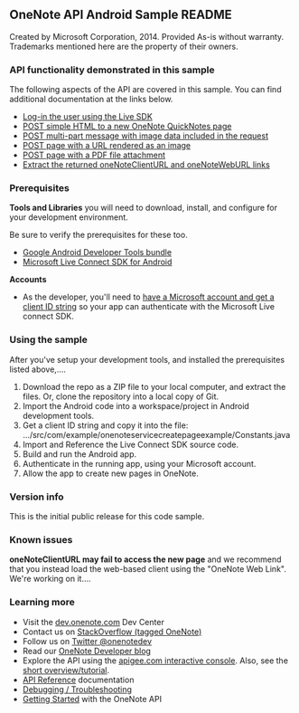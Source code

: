 ## OneNote API Android Sample README

Created by Microsoft Corporation, 2014. Provided As-is without warranty. Trademarks mentioned here are the property of their owners.

### API functionality demonstrated in this sample

The following aspects of the API are covered in this sample. You can 
find additional documentation at the links below.

* [Log-in the user using the Live SDK](http://msdn.microsoft.com/EN-US/library/office/dn575435.aspx)
* [POST simple HTML to a new OneNote QuickNotes page](http://msdn.microsoft.com/EN-US/library/office/dn575428.aspx)
* [POST multi-part message with image data included in the request](http://msdn.microsoft.com/EN-US/library/office/dn575432.aspx)
* [POST page with a URL rendered as an image](http://msdn.microsoft.com/EN-US/library/office/dn575431.aspx)
* [POST page with a PDF file attachment](http://msdn.microsoft.com/en-us/library/office/dn655137.aspx)
* [Extract the returned oneNoteClientURL and oneNoteWebURL links](http://msdn.microsoft.com/EN-US/library/office/dn575433.aspx)

### Prerequisites

**Tools and Libraries** you will need to download, install, and configure for your development environment. 

Be sure to verify the prerequisites for these too.

* [Google Android Developer Tools bundle](http://developer.android.com/sdk/index.html)  
* [Microsoft Live Connect SDK for Android](https://github.com/liveservices/LiveSDK-for-Android)
  
**Accounts**

* As the developer, you'll need to [have a Microsoft account and get a client ID string](http://msdn.microsoft.com/EN-US/library/office/dn575426.aspx) 
so your app can authenticate with the Microsoft Live connect SDK.


### Using the sample

After you've setup your development tools, and installed the prerequisites listed above,....

1. Download the repo as a ZIP file to your local computer, and extract the files. Or, clone the repository into a local copy of Git.
2. Import the Android code into a workspace/project in Android development tools.
3. Get a client ID string and copy it into the file:
.../src/com/example/onenoteservicecreatepageexample/Constants.java
4. Import and Reference the Live Connect SDK source code.
5. Build and run the Android app.
6. Authenticate in the running app, using your Microsoft account.
7. Allow the app to create new pages in OneNote.

### Version info

This is the initial public release for this code sample.

### Known issues

**oneNoteClientURL may fail to access the new page** and we recommend that you instead 
load the web-based client using the "OneNote Web Link". We're working on it....
  
### Learning more

* Visit the [dev.onenote.com](http://dev.onenote.com) Dev Center
* Contact us on [StackOverflow (tagged OneNote)](http://go.microsoft.com/fwlink/?LinkID=390182)
* Follow us on [Twitter @onenotedev](http://www.twitter.com/onenotedev)
* Read our [OneNote Developer blog](http://go.microsoft.com/fwlink/?LinkID=390183)
* Explore the API using the [apigee.com interactive console](http://go.microsoft.com/fwlink/?LinkID=392871).
Also, see the [short overview/tutorial](http://go.microsoft.com/fwlink/?LinkID=390179). 
* [API Reference](http://msdn.microsoft.com/en-us/library/office/dn575437.aspx) documentation
* [Debugging / Troubleshooting](http://msdn.microsoft.com/EN-US/library/office/dn575430.aspx)
* [Getting Started](http://go.microsoft.com/fwlink/?LinkID=331026) with the OneNote API

  
